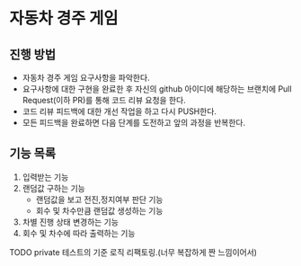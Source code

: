 # 자동차 경주 게임

## 진행 방법

* 자동차 경주 게임 요구사항을 파악한다.
* 요구사항에 대한 구현을 완료한 후 자신의 github 아이디에 해당하는 브랜치에 Pull Request(이하 PR)를 통해 코드 리뷰 요청을 한다.
* 코드 리뷰 피드백에 대한 개선 작업을 하고 다시 PUSH한다.
* 모든 피드백을 완료하면 다음 단계를 도전하고 앞의 과정을 반복한다.

## 기능 목록

1. 입력받는 기능
2. 랜덤값 구하는 기능
    * 랜덤값을 보고 전진,정지여부 판단 기능
    * 회수 및 차수만큼 랜덤값 생성하는 기능
3. 차별 진행 상태 변경하는 기능
4. 회수 및 차수에 따라 출력하는 기능

TODO
private 테스트의 기준
로직 리팩토링.(너무 복잡하게 짠 느낌이어서)